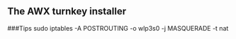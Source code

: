 ## The AWX turnkey installer 

###Tips
sudo iptables -A POSTROUTING -o wlp3s0 -j MASQUERADE -t nat

